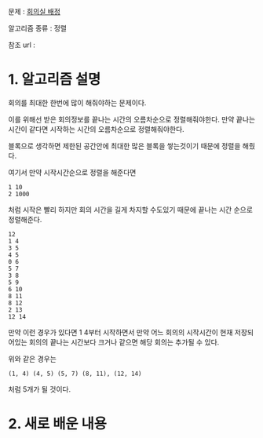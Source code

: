 문제 : [회의실 배정](https://www.acmicpc.net/problem/1931)

알고리즘 종류 : 정렬

참조 url :

# 1. 알고리즘 설명

회의를 최대한 한번에 많이 해줘야하는 문제이다.

이를 위해선 받은 회의정보를 끝나는 시간의 오름차순으로 정렬해줘야한다. 만약 끝나는 시간이 같다면 시작하는 시간의 오름차순으로 정렬해줘야한다.

블록으로 생각하면 제한된 공간안에 최대한 많은 블록을 쌓는것이기 때문에 정렬을 해줬다.

여기서 만약 시작시간순으로 정렬을 해준다면

    1 10
    2 1000

처럼 시작은 빨리 하지만 회의 시간을 길게 차지할 수도있기 때문에 끝나는 시간 순으로 정렬해준다.

    12
    1 4
    3 5
    4 5
    0 6
    5 7
    3 8
    5 9
    6 10
    8 11
    8 12
    2 13
    12 14

만약 이런 경우가 있다면 1 4부터 시작하면서 만약 어느 회의의 시작시간이 현재 저장되어있는 회의의 끝나는 시간보다 크거나 같으면 해당 회의는 추가될 수 있다.

위와 같은 경우는

    (1, 4) (4, 5) (5, 7) (8, 11), (12, 14)

처럼 5개가 될 것이다.

# 2. 새로 배운 내용

